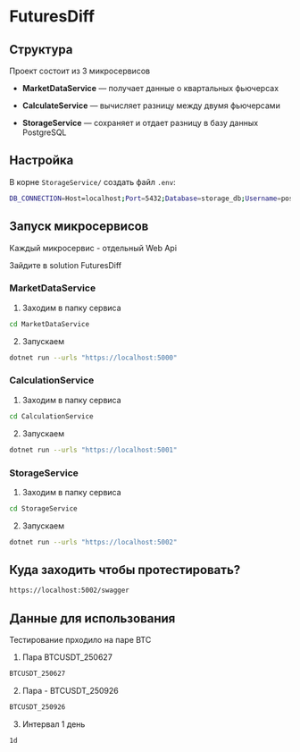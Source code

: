 # FuturesDiff
 
## Структура

Проект состоит из 3 микросервисов

- **MarketDataService** — получает данные о квартальных фьючерсах

- **CalculateService** — вычисляет разницу между двумя фьючерсами

- **StorageService** — сохраняет и отдает разницу в базу данных PostgreSQL

## Настройка

В корне `StorageService/` создать файл `.env`:

```bash
DB_CONNECTION=Host=localhost;Port=5432;Database=storage_db;Username=postgres;Password=yourpassword
```

## Запуск микросервисов

Каждый микросервис - отдельный Web Api

Зайдите в solution FuturesDiff

### MarketDataService

1. Заходим в папку сервиса

```bash
cd MarketDataService
```

2. Запускаем 

```bash
dotnet run --urls "https://localhost:5000"
```

### CalculationService

1. Заходим в папку сервиса

```bash
cd CalculationService
```

2. Запускаем 

```bash
dotnet run --urls "https://localhost:5001"
```

### StorageService

1. Заходим в папку сервиса

```bash
cd StorageService
```

2. Запускаем 

```bash
dotnet run --urls "https://localhost:5002"
```

## Куда заходить чтобы протестировать?

```bash
https://localhost:5002/swagger
```

## Данные для использования

Тестирование прходило на паре BTC

1. Пара BTCUSDT_250627

```bash
BTCUSDT_250627
```

2. Пара - BTCUSDT_250926

```bash
BTCUSDT_250926
```

3. Интервал 1 день

```bash
1d
```
